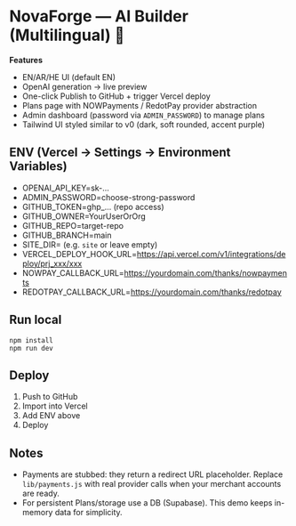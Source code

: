# NovaForge — AI Builder (Multilingual) 🚀

**Features**
- EN/AR/HE UI (default EN)
- OpenAI generation -> live preview
- One-click Publish to GitHub + trigger Vercel deploy
- Plans page with NOWPayments / RedotPay provider abstraction
- Admin dashboard (password via `ADMIN_PASSWORD`) to manage plans
- Tailwind UI styled similar to v0 (dark, soft rounded, accent purple)

## ENV (Vercel → Settings → Environment Variables)
- OPENAI_API_KEY=sk-...
- ADMIN_PASSWORD=choose-strong-password
- GITHUB_TOKEN=ghp_... (repo access)
- GITHUB_OWNER=YourUserOrOrg
- GITHUB_REPO=target-repo
- GITHUB_BRANCH=main
- SITE_DIR= (e.g. `site` or leave empty)
- VERCEL_DEPLOY_HOOK_URL=https://api.vercel.com/v1/integrations/deploy/prj_xxx/xxx
- NOWPAY_CALLBACK_URL=https://yourdomain.com/thanks/nowpayments
- REDOTPAY_CALLBACK_URL=https://yourdomain.com/thanks/redotpay

## Run local
```
npm install
npm run dev
```

## Deploy
1) Push to GitHub
2) Import into Vercel
3) Add ENV above
4) Deploy

## Notes
- Payments are stubbed: they return a redirect URL placeholder. Replace `lib/payments.js` with real provider calls when your merchant accounts are ready.
- For persistent Plans/storage use a DB (Supabase). This demo keeps in-memory data for simplicity.
